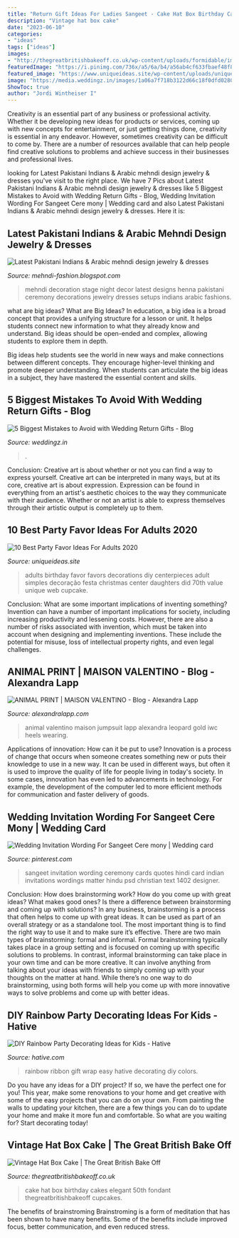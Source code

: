 ```yaml
---
title: "Return Gift Ideas For Ladies Sangeet - Cake Hat Box Birthday Cakes Elegant 50th Fondant Thegreatbritishbakeoff Cupcakes"
description: "Vintage hat box cake"
date: "2023-06-10"
categories:
- "ideas"
tags: ["ideas"]
images:
- "http://thegreatbritishbakeoff.co.uk/wp-content/uploads/formidable/image259.jpg"
featuredImage: "https://i.pinimg.com/736x/a5/6a/b4/a56ab4cf633fbaef48f8290af31d6256.jpg"
featured_image: "https://www.uniqueideas.site/wp-content/uploads/unique-party-favor-ideas-for-adults-my-web-value.jpg"
image: "https://media.weddingz.in/images/1a06a7f718b3122d66c18f0dfd02802d/5-biggest-mistakes-to-avoid-with-wedding-return-gifts-mistake-1-cheap-or-complicated-diy-wedding-return-gifts-2.jpg"
ShowToc: true
author: "Jordi Wintheiser I"
---
```



Creativity is an essential part of any business or professional activity. Whether it be developing new ideas for products or services, coming up with new concepts for entertainment, or just getting things done, creativity is essential in any endeavor. However, sometimes creativity can be difficult to come by. There are a number of resources available that can help people find creative solutions to problems and achieve success in their businesses and professional lives.

	

		
looking for Latest Pakistani Indians &amp; Arabic mehndi design jewelry &amp; dresses you've visit to the right place. We have 7 Pics about Latest Pakistani Indians &amp; Arabic mehndi design jewelry &amp; dresses like 5 Biggest Mistakes to Avoid with Wedding Return Gifts - Blog, Wedding Invitation Wording For Sangeet Cere mony | Wedding card and also Latest Pakistani Indians &amp; Arabic mehndi design jewelry &amp; dresses. Here it is:
		
    
## Latest Pakistani Indians &amp; Arabic Mehndi Design Jewelry &amp; Dresses

<img loading=lazy src="http://2.bp.blogspot.com/-aPwwsRg3xMU/TsVhAlqjamI/AAAAAAAANjU/7YmQ1NFZtms/s1600/mehndi+decoration+ideas+latest+%25282%2529.jpg" onerror="this.onerror=null;this.src='https://tse2.mm.bing.net/th?id=OIP.e9CZQB-gIBbFUTGLIwhNVgHaFw&amp;pid=15.1';" alt="Latest Pakistani Indians &amp; Arabic mehndi design jewelry &amp; dresses">

_Source: mehndi-fashion.blogspot.com_

>mehndi decoration stage night decor latest designs henna pakistani ceremony decorations jewelry dresses setups indians arabic fashions. 

	

what are big ideas?
What are Big Ideas?
In education, a big idea is a broad concept that provides a unifying structure for a lesson or unit. It helps students connect new information to what they already know and understand. Big ideas should be open-ended and complex, allowing students to explore them in depth.

Big ideas help students see the world in new ways and make connections between different concepts. They encourage higher-level thinking and promote deeper understanding. When students can articulate the big ideas in a subject, they have mastered the essential content and skills.

    
## 5 Biggest Mistakes To Avoid With Wedding Return Gifts - Blog

<img loading=lazy src="https://media.weddingz.in/images/1a06a7f718b3122d66c18f0dfd02802d/5-biggest-mistakes-to-avoid-with-wedding-return-gifts-mistake-1-cheap-or-complicated-diy-wedding-return-gifts-2.jpg" onerror="this.onerror=null;this.src='https://tse1.mm.bing.net/th?id=OIP.Q4eX4rd62XdP0-DUacfK5QHaLH&amp;pid=15.1';" alt="5 Biggest Mistakes to Avoid with Wedding Return Gifts - Blog">

_Source: weddingz.in_

>. 

	

Conclusion: Creative art is about whether or not you can find a way to express yourself.
Creative art can be interpreted in many ways, but at its core, creative art is about expression. Expression can be found in everything from an artist's aesthetic choices to the way they communicate with their audience. Whether or not an artist is able to express themselves through their artistic output is completely up to them.

    
## 10 Best Party Favor Ideas For Adults 2020

<img loading=lazy src="https://www.uniqueideas.site/wp-content/uploads/unique-party-favor-ideas-for-adults-my-web-value.jpg" onerror="this.onerror=null;this.src='https://tse2.mm.bing.net/th?id=OIP.y7Hkr1f2lFLbjPTPOjGLVgHaLH&amp;pid=15.1';" alt="10 Best Party Favor Ideas For Adults 2020">

_Source: uniqueideas.site_

>adults birthday favor favors decorations diy centerpieces adult simples decoração festa christmas center daughters did 70th value unique web cupcake. 

	

Conclusion: What are some important implications of inventing something?
Invention can have a number of important implications for society, including increasing productivity and lessening costs. However, there are also a number of risks associated with invention, which must be taken into account when designing and implementing inventions. These include the potential for misuse, loss of intellectual property rights, and even legal challenges.

    
## ANIMAL PRINT | MAISON VALENTINO - Blog - Alexandra Lapp

<img loading=lazy src="http://www.alexandralapp.com/wp-content/uploads/2018/09/Animal-Print_Alexandra-Lapp_IWC_3-1.jpg" onerror="this.onerror=null;this.src='https://tse4.mm.bing.net/th?id=OIP.uTMLIO5kGrxI-a4E3amM5wHaLH&amp;pid=15.1';" alt="ANIMAL PRINT | MAISON VALENTINO - Blog - Alexandra Lapp">

_Source: alexandralapp.com_

>animal valentino maison jumpsuit lapp alexandra leopard gold iwc heels wearing. 

	

Applications of innovation: How can it be put to use?
Innovation is a process of change that occurs when someone creates something new or puts their knowledge to use in a new way. It can be used in different ways, but often it is used to improve the quality of life for people living in today's society. In some cases, innovation has even led to advancements in technology. For example, the development of the computer led to more efficient methods for communication and faster delivery of goods.

    
## Wedding Invitation Wording For Sangeet Cere Mony | Wedding Card

<img loading=lazy src="https://i.pinimg.com/736x/a5/6a/b4/a56ab4cf633fbaef48f8290af31d6256.jpg" onerror="this.onerror=null;this.src='https://tse1.mm.bing.net/th?id=OIP.9erfLsTpT2yO40nBlrX51gHaHW&amp;pid=15.1';" alt="Wedding Invitation Wording For Sangeet Cere mony | Wedding card">

_Source: pinterest.com_

>sangeet invitation wording ceremony cards quotes hindi card indian invitations wordings matter hindu psd christian text 1402 designer. 

	

Conclusion: How does brainstorming work? How do you come up with great ideas? What makes good ones? Is there a difference between brainstorming and coming up with solutions?
In any business, brainstorming is a process that often helps to come up with great ideas. It can be used as part of an overall strategy or as a standalone tool. The most important thing is to find the right way to use it and to make sure it’s effective. There are two main types of brainstorming: formal and informal. Formal brainstorming typically takes place in a group setting and is focused on coming up with specific solutions to problems. In contrast, informal brainstorming can take place in your own time and can be more creative. It can involve anything from talking about your ideas with friends to simply coming up with your thoughts on the matter at hand. While there’s no one way to do brainstorming, using both forms will help you come up with more innovative ways to solve problems and come up with better ideas.

    
## DIY Rainbow Party Decorating Ideas For Kids - Hative

<img loading=lazy src="https://hative.com/wp-content/uploads/2014/11/diy-rainbow-party-decorating-ideas/13-easy-rainbow-ribbon-gift-wrap.jpg" onerror="this.onerror=null;this.src='https://tse1.mm.bing.net/th?id=OIP.Jh9i7jdrY48ydNu8rUeegQHaLG&amp;pid=15.1';" alt="DIY Rainbow Party Decorating Ideas for Kids - Hative">

_Source: hative.com_

>rainbow ribbon gift wrap easy hative decorating diy colors. 

	

Do you have any ideas for a DIY project? If so, we have the perfect one for you! This year, make some renovations to your home and get creative with some of the easy projects that you can do on your own. From painting the walls to updating your kitchen, there are a few things you can do to update your home and make it more fun and comfortable. So what are you waiting for? Start decorating today!

    
## Vintage Hat Box Cake | The Great British Bake Off

<img loading=lazy src="http://thegreatbritishbakeoff.co.uk/wp-content/uploads/formidable/image259.jpg" onerror="this.onerror=null;this.src='https://tse1.mm.bing.net/th?id=OIP.5EuZz08OFR1_a_n22LhPGQHaIW&amp;pid=15.1';" alt="Vintage Hat Box Cake | The Great British Bake Off">

_Source: thegreatbritishbakeoff.co.uk_

>cake hat box birthday cakes elegant 50th fondant thegreatbritishbakeoff cupcakes. 

	

The benefits of brainstroming
Brainstroming is a form of meditation that has been shown to have many benefits. Some of the benefits include improved focus, better communication, and even reduced stress.

